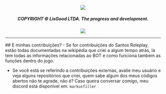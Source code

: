 <p align="center">
  <img src="https://media.discordapp.net/attachments/1077814640513384448/1174901645235204166/lisggamind.png"> 
</p><div align="center">
  <h5>COPYRIGHT © LisGood LTDA. The progress and development.</h4>
</div>

<div align="center">
  <img src="https://img.shields.io/badge/An%C3%A1lise%20e%20desenvolvimento-red?logo=windows&logoColor=Write">
</div>

<hr>
## E minhas contribuições?
- Se for contribuições do Santos Roleplay, estão todas documentadas na wikipédia que criei a algum tempo atrás, lá tem todas as informações relacionadas ao BOT e como funciona também as funções dentro do jogo.

- Se você está se referindo a contribuições externas, avalie meu usuário e veja alguns repositórios que criei, quem sabe algum dos meus códigos abertos não te agrade, não é? Caso queira conversar comigo, meu discord está disponível em: `markusfiller`
